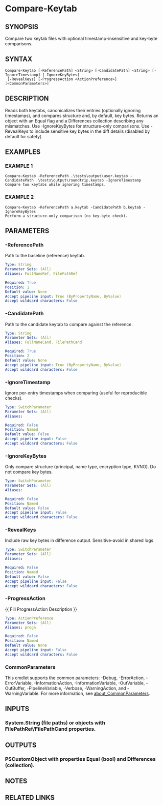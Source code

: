 ﻿---
external help file: STKeytab-help.xml
Module Name: STKeytab
online version:
schema: 2.0.0
---

# Compare-Keytab

## SYNOPSIS
Compare two keytab files with optional timestamp-insensitive and key-byte comparisons.

## SYNTAX

```
Compare-Keytab [-ReferencePath] <String> [-CandidatePath] <String> [-IgnoreTimestamp] [-IgnoreKeyBytes]
 [-RevealKeys] [-ProgressAction <ActionPreference>] [<CommonParameters>]
```

## DESCRIPTION
Reads both keytabs, canonicalizes their entries (optionally ignoring timestamps),
and compares structure and, by default, key bytes.
Returns an object with an
Equal flag and a Differences collection describing any mismatches.
Use -IgnoreKeyBytes
for structure-only comparisons.
Use -RevealKeys to include sensitive key bytes in the
diff details (disabled by default for safety).

## EXAMPLES

### EXAMPLE 1
```
Compare-Keytab -ReferencePath .\tests\output\user.keytab -CandidatePath .\tests\output\roundtrip.keytab -IgnoreTimestamp
Compare two keytabs while ignoring timestamps.
```

### EXAMPLE 2
```
Compare-Keytab -ReferencePath a.keytab -CandidatePath b.keytab -IgnoreKeyBytes
Perform a structure-only comparison (no key-byte check).
```

## PARAMETERS

### -ReferencePath
Path to the baseline (reference) keytab.

```yaml
Type: String
Parameter Sets: (All)
Aliases: FullNameRef, FilePathRef

Required: True
Position: 1
Default value: None
Accept pipeline input: True (ByPropertyName, ByValue)
Accept wildcard characters: False
```

### -CandidatePath
Path to the candidate keytab to compare against the reference.

```yaml
Type: String
Parameter Sets: (All)
Aliases: FullNameCand, FilePathCand

Required: True
Position: 2
Default value: None
Accept pipeline input: True (ByPropertyName, ByValue)
Accept wildcard characters: False
```

### -IgnoreTimestamp
Ignore per-entry timestamps when comparing (useful for reproducible checks).

```yaml
Type: SwitchParameter
Parameter Sets: (All)
Aliases:

Required: False
Position: Named
Default value: False
Accept pipeline input: False
Accept wildcard characters: False
```

### -IgnoreKeyBytes
Only compare structure (principal, name type, encryption type, KVNO).
Do not compare key bytes.

```yaml
Type: SwitchParameter
Parameter Sets: (All)
Aliases:

Required: False
Position: Named
Default value: False
Accept pipeline input: False
Accept wildcard characters: False
```

### -RevealKeys
Include raw key bytes in difference output.
Sensitive-avoid in shared logs.

```yaml
Type: SwitchParameter
Parameter Sets: (All)
Aliases:

Required: False
Position: Named
Default value: False
Accept pipeline input: False
Accept wildcard characters: False
```

### -ProgressAction
{{ Fill ProgressAction Description }}

```yaml
Type: ActionPreference
Parameter Sets: (All)
Aliases: proga

Required: False
Position: Named
Default value: None
Accept pipeline input: False
Accept wildcard characters: False
```

### CommonParameters
This cmdlet supports the common parameters: -Debug, -ErrorAction, -ErrorVariable, -InformationAction, -InformationVariable, -OutVariable, -OutBuffer, -PipelineVariable, -Verbose, -WarningAction, and -WarningVariable. For more information, see [about_CommonParameters](http://go.microsoft.com/fwlink/?LinkID=113216).

## INPUTS

### System.String (file paths) or objects with FilePathRef/FilePathCand properties.
## OUTPUTS

### PSCustomObject with properties Equal (bool) and Differences (collection).
## NOTES

## RELATED LINKS
